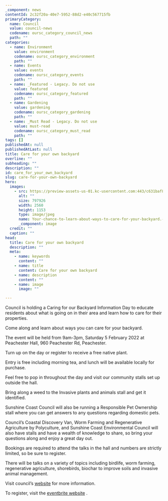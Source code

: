 ```yaml
---
_component: news
contentId: 2c32f20a-40e7-5952-88d2-e40c567715fb
primaryCategory:
  name: Council
  value: council-news
  codename: oursc_category_council_news
  path: ""
categories:
  - name: Environment
    value: environment
    codename: oursc_category_environment
    path: ""
  - name: Events
    value: events
    codename: oursc_category_events
    path: ""
  - name: _Featured - Legacy. Do not use
    value: featured
    codename: oursc_category_featured
    path: ""
  - name: Gardening
    value: gardening
    codename: oursc_category_gardening
    path: ""
  - name: _Must Read - Legacy. Do not use
    value: must-read
    codename: oursc_category_must_read
    path: ""
tags: []
publishedAt: null
publishedAtLast: null
title: Care for your own backyard
overline: ""
subheading: ""
description: ""
id: care_for_your_own_backyard
slug: care-for-your-own-backyard
hero:
  images:
    - src: https://preview-assets-us-01.kc-usercontent.com:443/c631baf8-1b46-001f-580c-d0001b68b4a8/20df9123-ecbf-4931-a2d0-6d7ae8caaf68/Your-chance-to-learn-about-ways-to-care-for-your-backyard.-scaled.jpg
      alt: ""
      size: 797926
      width: 2560
      height: 1153
      type: image/jpeg
      name: Your-chance-to-learn-about-ways-to-care-for-your-backyard.-scaled.jpg
      _component: image
  credit: ""
  caption: ""
head:
  title: Care for your own backyard
  description: ""
  meta:
    - name: keywords
      content: ""
    - name: title
      content: Care for your own backyard
    - name: description
      content: ""
    - name: image
      image: ""

---
```

Council is holding a Caring for our Backyard Information Day to educate residents about what is going on in their area and learn how to care for their properties.

Come along and learn about ways you can care for your backyard.

The event will be held from 9am-3pm, Saturday 5 February 2022 at Peachester Hall, 960 Peachester Rd, Peachester.

Turn up on the day or register to receive a free native plant.

Entry is free including morning tea, and lunch will be available locally for purchase.

Feel free to pop in throughout the day and visit our community stalls set up outside the hall.

Bring along a weed to the Invasive plants and animals stall and get it identified.

Sunshine Coast Council will also be running a Responsible Pet Ownership stall where you can get answers to any questions regarding domestic pets.

Council’s Coastal Discovery Van, Worm Farming and Regenerative Agriculture by Polyculture, and Sunshine Coast Environmental Council will also have stalls and have a wealth of knowledge to share, so bring your questions along and enjoy a great day out.

Bookings are required to attend the talks in the hall and numbers are strictly limited, so be sure to register.

There will be talks on a variety of topics including birdlife, worm farming, regenerative agriculture, shorebirds, biochar to improve soils and invasive animal management.

Visit council’s [website](https://www.sunshinecoast.qld.gov.au/)
&#x20;for more information.

To register, visit the [eventbrite website](https://www.eventbrite.com.au/e/caring-for-our-backyard-peachester-tickets-227377400927?aff=ebdssbdestsearch)
.
